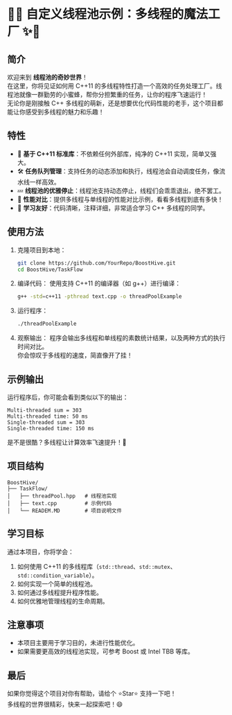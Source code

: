 # 🧵✨ 自定义线程池示例：多线程的魔法工厂 ✨🧵

## 简介
欢迎来到 **线程池的奇妙世界**！  
在这里，你将见证如何用 C++11 的多线程特性打造一个高效的任务处理工厂。线程池就像一群勤劳的小蜜蜂，帮你分担繁重的任务，让你的程序飞速运行！  
无论你是刚接触 C++ 多线程的萌新，还是想要优化代码性能的老手，这个项目都能让你感受到多线程的魅力和乐趣！

## 特性
- 🌟 **基于 C++11 标准库**：不依赖任何外部库，纯净的 C++11 实现，简单又强大。
- 🛠️ **任务队列管理**：支持任务的动态添加和执行，线程池会自动调度任务，像流水线一样高效。
- 💤 **线程池的优雅停止**：线程池支持动态停止，线程们会乖乖退出，绝不罢工。
- 🚀 **性能对比**：提供多线程与单线程的性能对比示例，看看多线程到底有多快！
- 🧪 **学习友好**：代码清晰，注释详细，非常适合学习 C++ 多线程的同学。

## 使用方法
1. 克隆项目到本地：
   ```bash
   git clone https://github.com/YourRepo/BoostHive.git
   cd BoostHive/TaskFlow
   ```

2. 编译代码：
   使用支持 C++11 的编译器（如 g++）进行编译：
   ```bash
   g++ -std=c++11 -pthread text.cpp -o threadPoolExample
   ```

3. 运行程序：
   ```bash
   ./threadPoolExample
   ```

4. 观察输出：
   程序会输出多线程和单线程的素数统计结果，以及两种方式的执行时间对比。  
   你会惊叹于多线程的速度，简直像开了挂！

## 示例输出
运行程序后，你可能会看到类似以下的输出：
```
Multi-threaded sum = 303
Multi-threaded time: 50 ms
Single-threaded sum = 303
Single-threaded time: 150 ms
```
是不是很酷？多线程让计算效率飞速提升！🚀

## 项目结构
```
BoostHive/
├── TaskFlow/
│   ├── threadPool.hpp   # 线程池实现
│   ├── text.cpp         # 示例代码
│   └── READEM.MD        # 项目说明文件
```

## 学习目标
通过本项目，你将学会：
1. 如何使用 C++11 的多线程库（`std::thread`、`std::mutex`、`std::condition_variable`）。
2. 如何实现一个简单的线程池。
3. 如何通过多线程提升程序性能。
4. 如何优雅地管理线程的生命周期。

## 注意事项
- 本项目主要用于学习目的，未进行性能优化。
- 如果需要更高效的线程池实现，可参考 Boost 或 Intel TBB 等库。

## 最后
如果你觉得这个项目对你有帮助，请给个 ⭐Star⭐ 支持一下吧！  
多线程的世界很精彩，快来一起探索吧！😄
